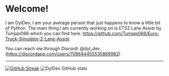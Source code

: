 # Welcome!
I am DylDev, I am your average person that just happens to know a little bit of Python. The main thing I am currently working on is ETS2 Lane Assist by Tumppi066 which you can find here:
https://github.com/Tumppi066/Euro-Truck-Simulator-2-Lane-Assist

You can reach me through Discord: @dyl_dev (https://discordapp.com/users/708644455535869982)

<hr></hr>

[![GitHub Streak](https://streak-stats.demolab.com?user=DylDevs&theme=github-dark-blue&date_format=M%20j%5B%2C%20Y%5D)](https://git.io/streak-stats)
![DylDev GitHub stats](https://github-readme-stats.vercel.app/api?username=DylDevs&show_icons=true&theme=github_dark)




